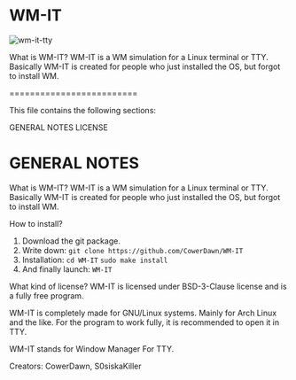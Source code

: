 # WM-IT
![wm-it-tty](https://github.com/user-attachments/assets/c334a29c-4c72-4444-a072-5e8e192b1006)



What is WM-IT? WM-IT is a WM simulation for a Linux terminal or TTY. Basically WM-IT is created for people who just installed the OS, but forgot to install WM.

=========================

This file contains the following sections:

GENERAL NOTES
LICENSE

GENERAL NOTES
=============
What is WM-IT?
WM-IT is a WM simulation for a Linux terminal or TTY. Basically WM-IT is created for people who just installed the OS, but forgot to install WM.

How to install?
1. Download the git package.
2. Write down: `git clone https://github.com/CowerDawn/WM-IT`
3. Installation: `cd WM-IT`
`sudo make install`
5. And finally launch: `WM-IT`

What kind of license? WM-IT is licensed under BSD-3-Clause license  and is a fully free program.

WM-IT is completely made for GNU/Linux systems. Mainly for Arch Linux and the like. For the program to work fully, it is recommended to open it in TTY.

WM-IT stands for Window Manager For TTY.

Creators: CowerDawn, S0siskaKiller
